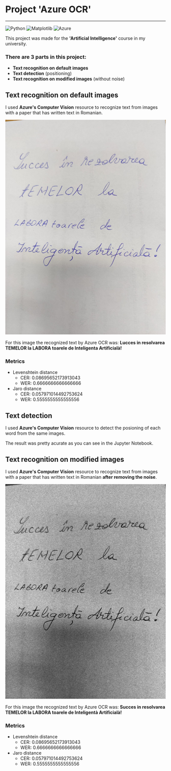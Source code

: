 # Project 'Azure OCR'

---

![Python](https://img.shields.io/badge/python-3670A0?style=for-the-badge&logo=python&logoColor=ffdd54)
![Matplotlib](https://img.shields.io/badge/Matplotlib-%23ffffff.svg?style=for-the-badge&logo=Matplotlib&logoColor=black)
![Azure](https://img.shields.io/badge/azure-%230072C6.svg?style=for-the-badge&logo=microsoftazure&logoColor=white)

This project was made for the **'Artificial Intelligence'** course in my university.

### There are 3 parts in this project:
- **Text recognition on default images**
- **Text detection** (positioning)
- **Text recognition on modified images** (without noise)

## Text recognition on default images
I used **Azure's Computer Vision** resource to recognize text from images with a paper that has written text in Romanian.

![Image with noise](./images/test2.jpeg)

For this image the recognized text by Azure OCR was: 
**Lucces in resolvarea
TEMELOR la
LABORA toarele de
Inteligenta Artificialà!**

### Metrics
- Levenshtein distance
    - CER: 0.08695652173913043
    - WER: 0.6666666666666666
- Jaro distance
    - CER: 0.057971014492753624
    - WER: 0.5555555555555556


## Text detection
I used **Azure's Computer Vision** resource to detect the posioning of each word from the same images.

The result was pretty acurate as you can see in the Jupyter Notebook.


## Text recognition on modified images
I used **Azure's Computer Vision** resource to recognize text from images with a paper that has written text in Romanian **after removing the noise**.

![Image without noise](./images/test2-edited.jpeg)

For this image the recognized text by Azure OCR was: 
**Succes in resolvarea
TEMELOR la
LABORA toarele de
Inteligentà Artificialà!**

### Metrics
- Levenshtein distance
  - CER: 0.08695652173913043
  - WER: 0.6666666666666666
- Jaro distance
  - CER: 0.057971014492753624
  - WER: 0.5555555555555556